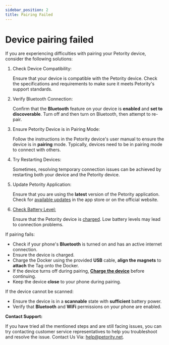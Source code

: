 ```yaml
---
sidebar_position: 2
title: Pairing Failed
---
```


# Device pairing failed
If you are experiencing difficulties with pairing your Petority device, consider the following solutions:

1. Check Device Compatibility:

	Ensure that your device is compatible with the Petority device. Check the specifications and requirements to make sure it meets Petority's support standards.

2. Verify Bluetooth Connection:

	Confirm that the **Bluetooth** feature on your device is **enabled** and **set to discoverable**. Turn off and then turn on Bluetooth, then attempt to re-pair.

3. Ensure Petority Device is in Pairing Mode:

	Follow the instructions in the Petority device's user manual to ensure the device is in **pairing** mode. Typically, devices need to be in pairing mode to connect with others.

4. Try Restarting Devices:

	Sometimes, resolving temporary connection issues can be achieved by restarting both your device and the Petority device.

5. Update Petority Application:

	Ensure that you are using the **latest** version of the Petority application. Check for [available updates](/docs/petority/general-setting/update-app) in the app store or on the official website.

6. [Check Battery Level:](/docs/devices/battery-charging/battery-checking)

	Ensure that the Petority device is [charged](/docs/devices/battery-charging/battery-charging). Low battery levels may lead to connection problems.

If pairing fails:
 
+ Check if your phone's **Bluetooth** is turned on and has an active internet connection.
+ Ensure the device is charged.
+ Charge the Docker using the provided **USB** cable, **align the magnets** to **attach** the Tag onto the Docker.
+ If the device turns off during pairing, [**Charge the device**](/docs/devices/battery-charging/battery-charging) before continuing.
+ Keep the device **close** to your phone during pairing.

If the device cannot be scanned:

+ Ensure the device is in a **scannable** state with **sufficient** battery power.
+ Verify that **Bluetooth** and **WiFi** permissions on your phone are enabled.

**Contact Support:**

If you have tried all the mentioned steps and are still facing issues, you can try contacting customer service representatives to help you troubleshoot and resolve the issue.  Contact Us Via: help@petority.net.